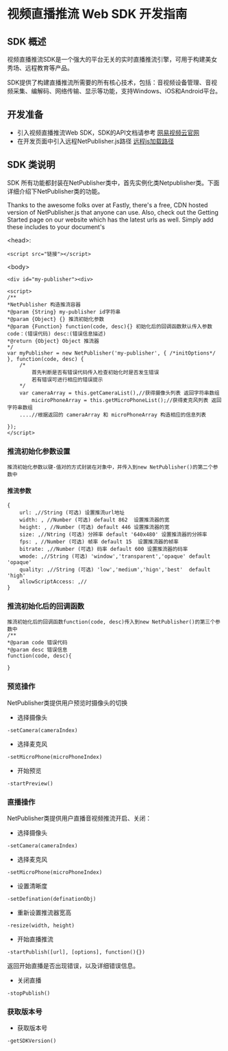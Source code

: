 # 视频直播推流 Web SDK 开发指南

## <span id="SDK概述">SDK 概述</span>

视频直播推流SDK是一个强大的平台无关的实时直播推流引擎，可用于构建美女秀场、远程教育等产品。

SDK提供了构建直播推流所需要的所有核心技术，包括：音视频设备管理、音视频采集、编解码、网络传输、显示等功能，支持Windows、iOS和Android平台。

## <span id="开发准备">开发准备</span>    
* 引入视频直播推流Web SDK，SDK的API文档请参考 [网易视频云官网](http://vcloud.163.com/ "网易视频云官网")
* 在开发页面中引入远程NetPublisher.js路径 [远程js加载路径](http://vcloud.163.com "远程js加载路径")

## <span id="SDK类说明">SDK 类说明</span>

SDK 所有功能都封装在NetPublisher类中，首先实例化类Netpublisher类。下面详细介绍下NetPublisher类的功能。

Thanks to the awesome folks over at Fastly, there's a free, CDN hosted version of NetPublisher.js that anyone can use. Also, check out the Getting Started page on our website which has the latest urls as well. Simply add these includes to your document's 

\<head>:

    
    <script src="链接"></script>

\<body>

    <div id="my-publisher"><div>
    
    <script>
    /**
    *NetPublisher 构造推流容器
    *@param {String} my-publisher id字符串
    *@param {Object} {} 推流初始化参数
    *@param {Function} function(code, desc){} 初始化后的回调函数默认传入参数 code：(错误代码) desc:(错误信息描述)
    *@return {Object} Object 推流器
    */
    var myPublisher = new NetPublisher('my-publisher', { /*initOptions*/ }, function(code, desc) {
        /*
            首先判断是否有错误代码传入检查初始化时是否发生错误
            若有错误可进行相应的错误提示
        */
        var cameraArray = this.getCameraList(),//获得摄像头列表 返回字符串数组
            miciroPhoneArray = this.getMicroPhoneList();//获得麦克风列表 返回字符串数组
        ....//根据返回的 cameraArray 和 microPhoneArray 构造相应的信息列表
    
    });
    </script>  

### <span id="推流初始化参数设置">推流初始化参数设置</span>
    推流初始化参数以键-值对的方式封装在对象中，并传入到new NetPublisher()的第二个参数中
#### <span id="推流参数">推流参数</span>
    {
        url: ,//String (可选) 设置推流url地址
        width: , //Number (可选) default 862  设置推流器的宽
        height: , //Number (可选) default 446 设置推流器的宽
        size: ,//Ntring (可选) 分辨率 default '640x480' 设置推流器的分辨率
        fps: , //Number (可选) 帧率 default 15  设置推流器的帧率
        bitrate: ,//Number (可选) 码率 default 600 设置推流器的码率
        wmode: ,//String (可选) 'window','transparent','opaque' default 'opaque'
        quality: ,//String (可选) 'low','medium','hign','best'  default 'high'
        allowScriptAccess: ,//
    }
    
### <span id="推流初始化后的回调函数">推流初始化后的回调函数</span>
    推流初始化后的回调函数function(code, desc)传入到new NetPublisher()的第三个参数中
    /**
    *@param code 错误代码
    *@param desc 错误信息 
    function(code, desc){
    
    }
###  <span id="预览操作">预览操作</span>
NetPublisher类提供用户预览时摄像头的切换
* 选择摄像头

```objc
-setCamera(cameraIndex) 
```
* 选择麦克风

```objc
-setMicroPhone(microPhoneIndex)
```
* 开始预览

```objc
-startPreview()
```
###  <span id="直播操作">直播操作</span>
NetPublisher类提供用户直播音视频推流开启、关闭：
* 选择摄像头

```objc
-setCamera(cameraIndex) 
```
* 选择麦克风

```objc
-setMicroPhone(microPhoneIndex)
```
* 设置清晰度

```objc
-setDefination(definationObj)
```
* 重新设置推流器宽高

```objc
-resize(width, height)
```
* 开始直播推流

```objc
-startPublish([url], [options], function(){})
```
返回开始直播是否出现错误，以及详细错误信息。

* 关闭直播

```objc
-stopPublish()
```
###  <span id="获取版本号">获取版本号</span>
* 获取版本号

```objc
-getSDKVersion()
```